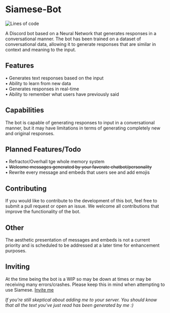 # Siamese-Bot 
<img alt="Lines of code" src="https://tokei.rs/b1/github/Benzo-Fury/ALMA"/>

A Discord bot based on a Neural Network that generates responses in a conversational manner. The bot has been trained on a dataset of conversational data, allowing it to generate responses that are similar in context and meaning to the input.

## Features

• Generates text responses based on the input  
• Ability to learn from new data  
• Generates responses in real-time  
• Ability to remember what users have previously said

## Capabilities

The bot is capable of generating responses to input in a conversational manner, but it may have limitations in terms of generating completely new and original responses.

## Planned Features/Todo

• Refractor/Overhall tge whole memory system  
• ~~Welcome messages generated by your faverate chatbot/personality~~  
• Rewrite every message and embeds that users see and add emojis  

## Contributing

If you would like to contribute to the development of this bot, feel free to submit a pull request or open an issue. We welcome all contributions that improve the functionality of the bot.

## Other

The aesthetic presentation of messages and embeds is not a current priority and is scheduled to be addressed at a later time for enhancement purposes.

## Inviting

At the time being the bot is a WIP so may be down at times or may be receiving many errors/crashes. Please keep this in mind when attempting to use Siamese.
[Invite me](https://discord.com/api/oauth2/authorize?client_id=1071264323533557841&permissions=8&scope=bot%20applications.commands)

*If you're still skeptical about adding me to your server. You should know that all the text you've just read has been generated by me :)*
